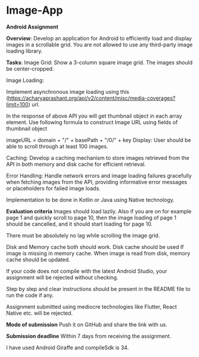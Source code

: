 # Image-App

**Android Assignment**


**Overview**:
Develop an application for Android to efficiently load and display images in a scrollable grid. You are not allowed to use any third-party image loading library.

**Tasks**:
Image Grid: Show a 3-column square image grid. The images should be center-cropped.

Image Loading:

Implement asynchronous image loading using this (https://acharyaprashant.org/api/v2/content/misc/media-coverages?limit=100) url.

In the response of above API you will get thumbnail object in each array element. Use following formula to construct Image URL using fields of thumbnail object

imageURL = domain + "/" + basePath + "/0/" + key
Display: User should be able to scroll through at least 100 images.

Caching:  Develop a caching mechanism to store images retrieved from the API in both memory and disk cache for efficient retrieval.

Error Handling: Handle network errors and image loading failures gracefully when fetching images from the API, providing informative error messages or placeholders for failed image loads.

Implementation to be done in Kotlin or Java using Native technology.


**Evaluation criteria**
Images should load lazily. Also if you are on for example page 1 and quickly scroll to page 10, then the image loading of page 1 should be cancelled, and it should start loading for page 10.

There must be absolutely no lag while scrolling the image grid.

Disk and Memory cache both should work. Disk cache should be used If image is missing in memory cache. When image is read from disk, memory cache should be updated.

If your code does not compile with the latest Android Studio, your assignment will be rejected without checking.

Step by step and clear instructions should be present in the README file to run the code if any.

Assignment submitted using mediocre technologies like Flutter, React Native etc. will be rejected.


**Mode of submission**
Push it on GitHub and share the link with us.


**Submission deadline**
Within 7 days from receiving the assignment.

I have used Android Giraffe and compileSdk is 34.